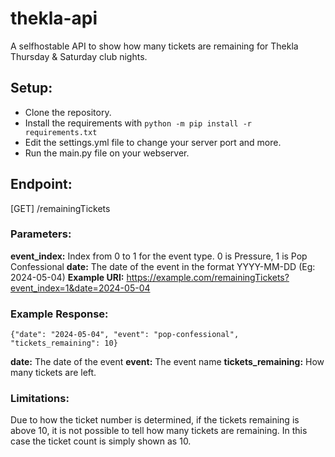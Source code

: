 # thekla-api
A selfhostable API to show how many tickets are remaining for Thekla Thursday & Saturday club nights.
## Setup:
- Clone the repository.
- Install the requirements with `python -m pip install -r requirements.txt`
- Edit the settings.yml file to change your server port and more.
- Run the main.py file on your webserver.

## Endpoint:
[GET] /remainingTickets
### Parameters:
**event_index:** Index from 0 to 1 for the event type. 0 is Pressure, 1 is Pop Confessional
**date:** The date of the event in the format YYYY-MM-DD (Eg: 2024-05-04)
**Example URI:** https://example.com/remainingTickets?event_index=1&date=2024-05-04
### Example Response:

    {"date": "2024-05-04", "event": "pop-confessional", "tickets_remaining": 10}
**date:** The date of the event
**event:** The event name
**tickets_remaining:** How many tickets are left.
### Limitations:
Due to how the ticket number is determined, if the tickets remaining is above 10, it is not possible to tell how many tickets are remaining. In this case the ticket count is simply shown as 10.